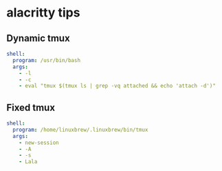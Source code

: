 # alacritty tips

## Dynamic tmux
```yaml
shell:
  program: /usr/bin/bash
  args:
    - -l
    - -c
    - eval "tmux $(tmux ls | grep -vq attached && echo 'attach -d')"
```

## Fixed tmux
```yaml
shell:
  program: /home/linuxbrew/.linuxbrew/bin/tmux
  args:
    - new-session
    - -A
    - -s
    - Lala
```
